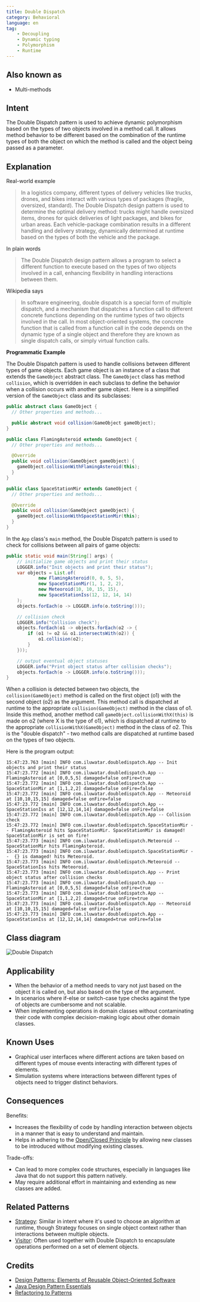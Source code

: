 ```yaml
---
title: Double Dispatch
category: Behavioral
language: en
tag:
    - Decoupling
    - Dynamic typing
    - Polymorphism
    - Runtime
---
```


## Also known as

* Multi-methods

## Intent

The Double Dispatch pattern is used to achieve dynamic polymorphism based on the types of two objects involved in a method call. It allows method behavior to be different based on the combination of the runtime types of both the object on which the method is called and the object being passed as a parameter.

## Explanation

Real-world example

> In a logistics company, different types of delivery vehicles like trucks, drones, and bikes interact with various types of packages (fragile, oversized, standard). The Double Dispatch design pattern is used to determine the optimal delivery method: trucks might handle oversized items, drones for quick deliveries of light packages, and bikes for urban areas. Each vehicle-package combination results in a different handling and delivery strategy, dynamically determined at runtime based on the types of both the vehicle and the package.

In plain words

> The Double Dispatch design pattern allows a program to select a different function to execute based on the types of two objects involved in a call, enhancing flexibility in handling interactions between them.

Wikipedia says

> In software engineering, double dispatch is a special form of multiple dispatch, and a mechanism that dispatches a function call to different concrete functions depending on the runtime types of two objects involved in the call. In most object-oriented systems, the concrete function that is called from a function call in the code depends on the dynamic type of a single object and therefore they are known as single dispatch calls, or simply virtual function calls.

**Programmatic Example**

The Double Dispatch pattern is used to handle collisions between different types of game objects. Each game object is an instance of a class that extends the `GameObject` abstract class. The `GameObject` class has method `collision`, which is overridden in each subclass to define the behavior when a collision occurs with another game object.  Here is a simplified version of the `GameObject` class and its subclasses:

```java
public abstract class GameObject {
  // Other properties and methods...

  public abstract void collision(GameObject gameObject);
}

public class FlamingAsteroid extends GameObject {
  // Other properties and methods...

  @Override
  public void collision(GameObject gameObject) {
    gameObject.collisionWithFlamingAsteroid(this);
  }
}

public class SpaceStationMir extends GameObject {
  // Other properties and methods...

  @Override
  public void collision(GameObject gameObject) {
    gameObject.collisionWithSpaceStationMir(this);
  }
}
```

In the `App` class's `main` method, the Double Dispatch pattern is used to check for collisions between all pairs of game objects:

```java
public static void main(String[] args) {
    // initialize game objects and print their status
    LOGGER.info("Init objects and print their status");
    var objects = List.of(
            new FlamingAsteroid(0, 0, 5, 5),
            new SpaceStationMir(1, 1, 2, 2),
            new Meteoroid(10, 10, 15, 15),
            new SpaceStationIss(12, 12, 14, 14)
    );
    objects.forEach(o -> LOGGER.info(o.toString()));

    // collision check
    LOGGER.info("Collision check");
    objects.forEach(o1 -> objects.forEach(o2 -> {
        if (o1 != o2 && o1.intersectsWith(o2)) {
            o1.collision(o2);
        }
    }));

    // output eventual object statuses
    LOGGER.info("Print object status after collision checks");
    objects.forEach(o -> LOGGER.info(o.toString()));
}
```

When a collision is detected between two objects, the `collision(GameObject)` method is called on the first object (o1) with the second object (o2) as the argument. This method call is dispatched at runtime to the appropriate `collision(GameObject)` method in the class of o1. Inside this method, another method call `gameObject.collisionWithX(this)` is made on o2 (where X is the type of o1), which is dispatched at runtime to the appropriate `collisionWithX(GameObject)` method in the class of o2. This is the "double dispatch" - two method calls are dispatched at runtime based on the types of two objects.

Here is the program output:

```
15:47:23.763 [main] INFO com.iluwatar.doubledispatch.App -- Init objects and print their status
15:47:23.772 [main] INFO com.iluwatar.doubledispatch.App -- FlamingAsteroid at [0,0,5,5] damaged=false onFire=true
15:47:23.772 [main] INFO com.iluwatar.doubledispatch.App -- SpaceStationMir at [1,1,2,2] damaged=false onFire=false
15:47:23.772 [main] INFO com.iluwatar.doubledispatch.App -- Meteoroid at [10,10,15,15] damaged=false onFire=false
15:47:23.772 [main] INFO com.iluwatar.doubledispatch.App -- SpaceStationIss at [12,12,14,14] damaged=false onFire=false
15:47:23.772 [main] INFO com.iluwatar.doubledispatch.App -- Collision check
15:47:23.772 [main] INFO com.iluwatar.doubledispatch.SpaceStationMir -- FlamingAsteroid hits SpaceStationMir. SpaceStationMir is damaged! SpaceStationMir is set on fire!
15:47:23.773 [main] INFO com.iluwatar.doubledispatch.Meteoroid -- SpaceStationMir hits FlamingAsteroid.
15:47:23.773 [main] INFO com.iluwatar.doubledispatch.SpaceStationMir --  {} is damaged! hits Meteoroid.
15:47:23.773 [main] INFO com.iluwatar.doubledispatch.Meteoroid -- SpaceStationIss hits Meteoroid.
15:47:23.773 [main] INFO com.iluwatar.doubledispatch.App -- Print object status after collision checks
15:47:23.773 [main] INFO com.iluwatar.doubledispatch.App -- FlamingAsteroid at [0,0,5,5] damaged=false onFire=true
15:47:23.773 [main] INFO com.iluwatar.doubledispatch.App -- SpaceStationMir at [1,1,2,2] damaged=true onFire=true
15:47:23.773 [main] INFO com.iluwatar.doubledispatch.App -- Meteoroid at [10,10,15,15] damaged=false onFire=false
15:47:23.773 [main] INFO com.iluwatar.doubledispatch.App -- SpaceStationIss at [12,12,14,14] damaged=true onFire=false
```

## Class diagram

![Double Dispatch](./etc/double-dispatch.png "Double Dispatch")

## Applicability

* When the behavior of a method needs to vary not just based on the object it is called on, but also based on the type of the argument.
* In scenarios where if-else or switch-case type checks against the type of objects are cumbersome and not scalable.
* When implementing operations in domain classes without contaminating their code with complex decision-making logic about other domain classes.

## Known Uses

* Graphical user interfaces where different actions are taken based on different types of mouse events interacting with different types of elements.
* Simulation systems where interactions between different types of objects need to trigger distinct behaviors.

## Consequences

Benefits:

* Increases the flexibility of code by handling interaction between objects in a manner that is easy to understand and maintain.
* Helps in adhering to the [Open/Closed Principle](https://java-design-patterns.com/principles/#open-closed-principle) by allowing new classes to be introduced without modifying existing classes.

Trade-offs:

* Can lead to more complex code structures, especially in languages like Java that do not support this pattern natively.
* May require additional effort in maintaining and extending as new classes are added.

## Related Patterns

* [Strategy](https://java-design-patterns.com/patterns/strategy/): Similar in intent where it's used to choose an algorithm at runtime, though Strategy focuses on single object context rather than interactions between multiple objects.
* [Visitor](https://java-design-patterns.com/patterns/visitor/): Often used together with Double Dispatch to encapsulate operations performed on a set of element objects.

## Credits

* [Design Patterns: Elements of Reusable Object-Oriented Software](https://amzn.to/4awj7cV)
* [Java Design Pattern Essentials](https://amzn.to/3Jg8ZZV)
* [Refactoring to Patterns](https://amzn.to/3vRBJ8k)
